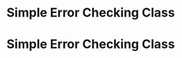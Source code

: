 Simple Error Checking Class
===========================

Simple Error Checking Class
===========================
